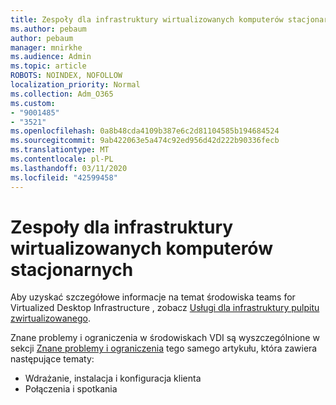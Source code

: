 ```yaml
---
title: Zespoły dla infrastruktury wirtualizowanych komputerów stacjonarnych
ms.author: pebaum
author: pebaum
manager: mnirkhe
ms.audience: Admin
ms.topic: article
ROBOTS: NOINDEX, NOFOLLOW
localization_priority: Normal
ms.collection: Adm_O365
ms.custom:
- "9001485"
- "3521"
ms.openlocfilehash: 0a8b48cda4109b387e6c2d81104585b194684524
ms.sourcegitcommit: 9ab422063e5a474c92ed956d42d222b90336fecb
ms.translationtype: MT
ms.contentlocale: pl-PL
ms.lasthandoff: 03/11/2020
ms.locfileid: "42599458"
---
```

# <a name="teams-for-virtualized-desktop-infrastructure"></a>Zespoły dla infrastruktury wirtualizowanych komputerów stacjonarnych

Aby uzyskać szczegółowe informacje na temat środowiska teams for Virtualized Desktop Infrastructure , zobacz [Usługi dla infrastruktury pulpitu zwirtualizowanego](https://docs.microsoft.com/microsoftteams/teams-for-vdi).

Znane problemy i ograniczenia w środowiskach VDI są wyszczególnione w sekcji [Znane problemy i ograniczenia](https://docs.microsoft.com/microsoftteams/teams-for-vdi#known-issues-and-limitations) tego samego artykułu, która zawiera następujące tematy:
 - Wdrażanie, instalacja i konfiguracja klienta
 - Połączenia i spotkania